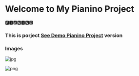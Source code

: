 # Welcome to My Pianino Project

🅿🅸🅰🅽🅸🅽🅾

<h3> This is porject <a href="https://piano-beknur.netlify.app/">See Demo Pianino Project</a> version </h3>

### Images
![jpg](https://github.com/beknurmaxalbayev/Pianino/blob/main/1.png?raw=true)

![png](https://github.com/beknurmaxalbayev/Pianino/blob/main/2.png?raw=true)
